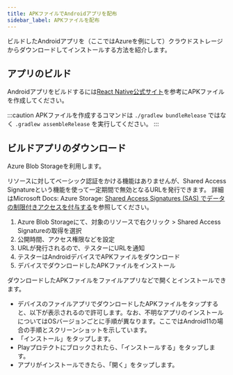 ```yaml
---
title: APKファイルでAndroidアプリを配布
sidebar_label: APKファイルを配布
---
```


ビルドしたAndroidアプリを（ここではAzureを例にして）クラウドストレージからダウンロードしてインストールする方法を紹介します。

## アプリのビルド

Androidアプリをビルドするには[React Native公式サイト](https://reactnative.dev/docs/signed-apk-android)を参考にAPKファイルを作成してください。

:::caution
APKファイルを作成するコマンドは `./gradlew bundleRelease` ではなく `.gradlew assembleRelease` を実行してください。 
:::


## ビルドアプリのダウンロード

<!-- TODO: ここの書き方は直したほうがいい。Azure Blob Storageじゃないといけないように見える気がする。 -->

Azure Blob Storageを利用します。

リソースに対してベーシック認証をかける機能はありませんが、Shared Access Signatureという機能を使って一定期間で無効となるURLを発行できます。
詳細はMicrosoft Docs: Azure Storage: [Shared Access Signatures (SAS) でデータの制限付きアクセスを付与する](https://docs.microsoft.com/ja-jp/azure/storage/common/storage-sas-overview)を参照してください。

1. Azure Blob Storageにて、対象のリソースで右クリック > Shared Access Signatureの取得を選択
2. 公開時間、アクセス権限などを設定
3. URLが発行されるので、テスターにURLを通知
4. テスターはAndroidデバイスでAPKファイルをダウンロード
5. デバイスでダウンロードしたAPKファイルをインストール

ダウンロードしたAPKファイルをファイルアプリなどで開くとインストールできます。

- デバイスのファイルアプリでダウンロードしたAPKファイルをタップすると、以下が表示されるので許可します。なお、不明なアプリのインストールについてはOSバージョンごとに手順が異なります。ここではAndroid11の場合の手順とスクリーンショットを示しています。
- 「インストール」をタップします。
- Playプロテクトにブロックされたら、「インストールする」をタップします。
- アプリがインストールできたら、「開く」をタップします。

